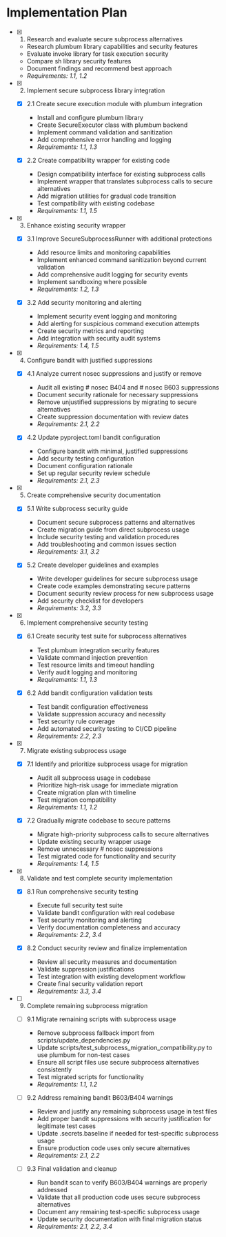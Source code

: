 # Implementation Plan

- [x] 1. Research and evaluate secure subprocess alternatives
  - Research plumbum library capabilities and security features
  - Evaluate invoke library for task execution security
  - Compare sh library security features
  - Document findings and recommend best approach
  - _Requirements: 1.1, 1.2_

- [x] 2. Implement secure subprocess library integration
  - [x] 2.1 Create secure execution module with plumbum integration
    - Install and configure plumbum library
    - Create SecureExecutor class with plumbum backend
    - Implement command validation and sanitization
    - Add comprehensive error handling and logging
    - _Requirements: 1.1, 1.3_

  - [x] 2.2 Create compatibility wrapper for existing code
    - Design compatibility interface for existing subprocess calls
    - Implement wrapper that translates subprocess calls to secure alternatives
    - Add migration utilities for gradual code transition
    - Test compatibility with existing codebase
    - _Requirements: 1.1, 1.5_

- [x] 3. Enhance existing security wrapper
  - [x] 3.1 Improve SecureSubprocessRunner with additional protections
    - Add resource limits and monitoring capabilities
    - Implement enhanced command sanitization beyond current validation
    - Add comprehensive audit logging for security events
    - Implement sandboxing where possible
    - _Requirements: 1.2, 1.3_

  - [x] 3.2 Add security monitoring and alerting
    - Implement security event logging and monitoring
    - Add alerting for suspicious command execution attempts
    - Create security metrics and reporting
    - Add integration with security audit systems
    - _Requirements: 1.4, 1.5_

- [x] 4. Configure bandit with justified suppressions
  - [x] 4.1 Analyze current nosec suppressions and justify or remove
    - Audit all existing # nosec B404 and # nosec B603 suppressions
    - Document security rationale for necessary suppressions
    - Remove unjustified suppressions by migrating to secure alternatives
    - Create suppression documentation with review dates
    - _Requirements: 2.1, 2.2_

  - [x] 4.2 Update pyproject.toml bandit configuration
    - Configure bandit with minimal, justified suppressions
    - Add security testing configuration
    - Document configuration rationale
    - Set up regular security review schedule
    - _Requirements: 2.1, 2.3_

- [x] 5. Create comprehensive security documentation
  - [x] 5.1 Write subprocess security guide
    - Document secure subprocess patterns and alternatives
    - Create migration guide from direct subprocess usage
    - Include security testing and validation procedures
    - Add troubleshooting and common issues section
    - _Requirements: 3.1, 3.2_

  - [x] 5.2 Create developer guidelines and examples
    - Write developer guidelines for secure subprocess usage
    - Create code examples demonstrating secure patterns
    - Document security review process for new subprocess usage
    - Add security checklist for developers
    - _Requirements: 3.2, 3.3_

- [x] 6. Implement comprehensive security testing
  - [x] 6.1 Create security test suite for subprocess alternatives
    - Test plumbum integration security features
    - Validate command injection prevention
    - Test resource limits and timeout handling
    - Verify audit logging and monitoring
    - _Requirements: 1.1, 1.3_

  - [x] 6.2 Add bandit configuration validation tests
    - Test bandit configuration effectiveness
    - Validate suppression accuracy and necessity
    - Test security rule coverage
    - Add automated security testing to CI/CD pipeline
    - _Requirements: 2.2, 2.3_

- [x] 7. Migrate existing subprocess usage
  - [x] 7.1 Identify and prioritize subprocess usage for migration
    - Audit all subprocess usage in codebase
    - Prioritize high-risk usage for immediate migration
    - Create migration plan with timeline
    - Test migration compatibility
    - _Requirements: 1.1, 1.2_

  - [x] 7.2 Gradually migrate codebase to secure patterns
    - Migrate high-priority subprocess calls to secure alternatives
    - Update existing security wrapper usage
    - Remove unnecessary # nosec suppressions
    - Test migrated code for functionality and security
    - _Requirements: 1.4, 1.5_

- [x] 8. Validate and test complete security implementation
  - [x] 8.1 Run comprehensive security testing
    - Execute full security test suite
    - Validate bandit configuration with real codebase
    - Test security monitoring and alerting
    - Verify documentation completeness and accuracy
    - _Requirements: 2.2, 3.4_

  - [x] 8.2 Conduct security review and finalize implementation
    - Review all security measures and documentation
    - Validate suppression justifications
    - Test integration with existing development workflow
    - Create final security validation report
    - _Requirements: 3.3, 3.4_

- [ ] 9. Complete remaining subprocess migration
  - [ ] 9.1 Migrate remaining scripts with subprocess usage
    - Remove subprocess fallback import from scripts/update_dependencies.py
    - Update scripts/test_subprocess_migration_compatibility.py to use plumbum for non-test cases
    - Ensure all script files use secure subprocess alternatives consistently
    - Test migrated scripts for functionality
    - _Requirements: 1.1, 1.2_

  - [ ] 9.2 Address remaining bandit B603/B404 warnings
    - Review and justify any remaining subprocess usage in test files
    - Add proper bandit suppressions with security justification for legitimate test cases
    - Update .secrets.baseline if needed for test-specific subprocess usage
    - Ensure production code uses only secure alternatives
    - _Requirements: 2.1, 2.2_

  - [ ] 9.3 Final validation and cleanup
    - Run bandit scan to verify B603/B404 warnings are properly addressed
    - Validate that all production code uses secure subprocess alternatives
    - Document any remaining test-specific subprocess usage
    - Update security documentation with final migration status
    - _Requirements: 2.1, 2.2, 3.4_